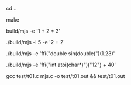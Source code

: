 cd ..

make

build/mjs -e '1 + 2 * 3'

./build/mjs -l 5 -e '2 + 2'

./build/mjs -e 'ffi("double sin(double)")(1.23)'

./build/mjs -e 'ffi("int atoi(char*)")("12") + 40'

gcc test/t01.c mjs.c -o test/t01.out && test/t01.out